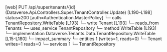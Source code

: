 [web] PUT /api/super/tenants/{id}  (Dataverse.Api.Controllers.Super.TenantController.Update)  [L190–L198] status=200 [auth=Authentication.MasterPolicy]
  └─ calls TenantRepository.WriteTable [L193]
  └─ write Tenant [L193]
    └─ reads_from Tenants
  └─ uses_service TenantRepository
    └─ method WriteTable [L193]
      └─ implementation Dataverse.Tenants.Data.TenantRepository.WriteTable [L15-L180]
  └─ impact_summary
    └─ entities 1 (writes=1, reads=0)
      └─ Tenant writes=1 reads=0
    └─ services 1
      └─ TenantRepository

